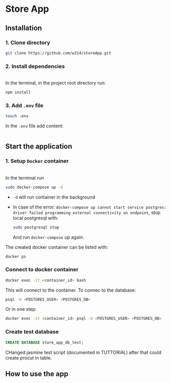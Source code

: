 # Store App

## Installation

### 1. Clone directory
```bash
git clone https://github.com/w314/storeApp.git
```
### 2. Install dependencies
<br>In the terminal, in the project root directory run:
```bash
npm install
```
### 3. Add `.env` file
```bash
touch .env
```
In the `.env` file add content:
```bash

```
##  Start the application
### 1. Setup `Docker` container
<br>In the terminal run
```bash
sudo docker-compose up -d
```
- `-d` will run container in the background

- In case of the error:
`docker-compose up cannot start service postgres: driver failed programming external connectivity on endpoint`, 
stop local postgresql with:
    ```bash
    sudo postgresql stop
    ```
    And run `docker-compose` up again.

The created docker container can be listed with:
```bash
docker ps
```

### Connect to docker container
```bash
docker exec -it <container_id> bash
```
This will connect to the container. To connec to the database:
```bash
psql -U <POSTGRES_USER> <POSTGRES_DB>
```
Or in one step:
```bash
docker exec -it <container_id> psql -U <POSTGRES_USER> <POSTGRES_DB>
```

### Create test database
```sql
CREATE DATABASE store_app_db_test;
```

CHanged jasmine test script (documented in TUTTORIAL) after that could create procut in table.

## How to use the app

